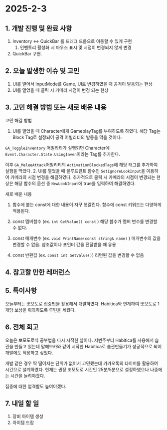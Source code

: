 # 2025-2-3

## 1. 개발 진행 및 완료 사항

1. Inventory ↔ QuickBar 를 드래그 드롭으로 이동할 수 있게 구현
    1. 인벤토리 활성화 시 마우스 표시 및 시점이 변경되지 않게 변경
2. QuickBar 구현.

## 2. 오늘 발생한 이슈 및 고민

1. UI를 열어서 InputMode를 Game, UI로 변경하였을 때 공격이 발동되는 현상
2. UI를 열었을 때 클릭 시 카메라 시점이 변경 되는 현상

## 3. 고민 해결 방법 또는 새로 배운 내용

고민 해결 방법

1. UI를 열었을 때 Character에게 GameplayTag를 부여하도록 하였다. 해당 Tag는 Block Tag로 설정되어 공격 어빌리티의 발동을 막을 것이다.

`GA_ToggleInventory` 어빌리티가 실행되면 Character에 `Event.Character.State.UsingInven`이라는 Tag를 추가한다.

이후 `GA_MeleeAttack`어빌리티의 `ActivationBlockedTags`에 해당 태그를 추가하여 실행을 막았다.
2. UI를 열었을 때 블루프린트 함수인 `SetIgnoreLookInput`을 이용하여 카메라의 시점 변경을 해결하였다. 추가적으로 클릭 시 카메라의 시점이 변경되는 현상은 해당 함수의 옵션 중 `NewLookInput`에 true를 입력하여 해결하였다.

새로 배운 내용

1. 함수에 붙는 const에 대한 내용이 자꾸 헷갈린다. 함수에 const 키워드는 다양하게 적용된다.

1. const 멤버함수 (ex. `int GetValue() const` )
해당 함수가 멤버 변수를 변경할 수 없다.

2. const 매개변수 (ex. `void PrintName(const string& name)` )
매개변수의 값을 변경할 수 없음. 참조값이나 포인터 값을 전달받을 때 유용

3. const 반환값 (ex. `const int GetValue()`)
리턴된 값을 변경할 수 없음

## 4. 참고할 만한 레퍼런스

## 5. 특이사항

오늘부터는 뽀모도로 집중법을 활용해서 개발하였다. Habitica와 연계하여 뽀모도로 1개당 보상을 획득하도록 루틴을 세웠다.

## 6. 전체 회고

오늘은 뽀모도로식 공부법을 다시 시작한 날이다. 저번주부터 Habitica를 사용해서 습관을 만들고 있는데 말해보카와 같이 시작한 Habitica로 습관만들기가 성공적으로 되어 개발에도 적용하고 싶었다.

개발 같은 경우 딱 떨어지는 단위가 없어서 고민했는데 카카오톡의 타이머를 활용하여 시간으로 설계하였다. 현재는 권장 뽀모도로 시간인 25분/5분으로 설정하였으나 나중에는 시간을 늘려야겠다.

집중에 대한 엄격함도 높여야겠다.

## 7. 내일 할 일

1. 장비 아이템 생성
2. 아이템 드랍
